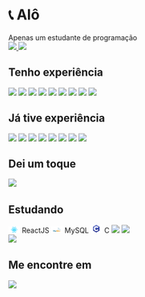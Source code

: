 <h1>📞 Alô</h1>
Apenas um estudante de programação
<div>
  <a href="https://github.com/vitu1928">
    <img height="180em" src="https://github-profile-summary-cards.vercel.app/api/cards/profile-details?username=vitu1928&theme=vue"/>
    <img height="180em" src="https://github-readme-stats.vercel.app/api?username=vitu1928&show_icons=true&theme=dark&include_all_commits=true&count_private=true"/>
  </a>
</div>
<h2>Tenho experiência</h2>
<div>
  <img src="https://img.shields.io/badge/JavaScript-323330?style=for-the-badge&logo=javascript&logoColor=F7DF1E">
  <img src="https://img.shields.io/badge/Node.js-339933?style=for-the-badge&logo=nodedotjs&logoColor=white">
  <img src="https://img.shields.io/badge/React-20232A?style=for-the-badge&logo=react&logoColor=61DAFB">
  <img src="https://img.shields.io/badge/next.js-000000?style=for-the-badge&logo=nextdotjs&logoColor=white">
  <img src="https://img.shields.io/badge/HTML5-E34F26?style=for-the-badge&logo=html5&logoColor=white">
  <img src="https://img.shields.io/badge/CSS3-1572B6?style=for-the-badge&logo=css3&logoColor=white">
  <img src="https://img.shields.io/badge/Sass-CC6699?style=for-the-badge&logo=sass&logoColor=white"> 
  <img src="https://img.shields.io/badge/MongoDB-4EA94B?style=for-the-badge&logo=mongodb&logoColor=white">
  <img src="https://img.shields.io/badge/Markdown-000000?style=for-the-badge&logo=markdown&logoColor=white">
  <img src="">
  <img src="">
  <img src="">
  <img src="">
</div>
<h2>Já tive experiência</h2>
<div>
  <img src="https://img.shields.io/badge/Python-FFD43B?style=for-the-badge&logo=python&logoColor=blue">
  <img src="https://img.shields.io/badge/TypeScript-007ACC?style=for-the-badge&logo=typescript&logoColor=white">
  <img src="https://img.shields.io/badge/Express.js-000000?style=for-the-badge&logo=express&logoColor=white">
  <img src="https://img.shields.io/badge/MySQL-005C84?style=for-the-badge&logo=mysql&logoColor=white">
  <img src="https://img.shields.io/badge/SQLite-07405E?style=for-the-badge&logo=sqlite&logoColor=white">
  <img src="https://img.shields.io/badge/Sequelize-52B0E7?style=for-the-badge&logo=Sequelize&logoColor=white">
  <img src="https://img.shields.io/badge/Shell_Script-121011?style=for-the-badge&logo=gnu-bash&logoColor=white">
  <img src="https://img.shields.io/badge/Electron-2B2E3A?style=for-the-badge&logo=electron&logoColor=9FEAF9">
  <img src="">
  <img src="">
</div>
<h2>Dei um toque</h2>
<div>
  <img src="https://img.shields.io/badge/Raspberry%20Pi-A22846?style=for-the-badge&logo=Raspberry%20Pi&logoColor=white">
</div>
<h2>Estudando</h2>
<div>
  <img width="23px" src="reactjs.png">  ReactJS</h3>
   <img width="23px" src="mysql.png">  MySQL</h3>
  <img width="23px" src="c.png">  C</h3>
  <img src="https://img.shields.io/badge/firebase-ffca28?style=for-the-badge&logo=firebase&logoColor=black">
<img src="https://img.shields.io/badge/TensorFlow-FF6F00?style=for-the-badge&logo=tensorflow&logoColor=white">
</div>
<img src="https://img.shields.io/badge/Notion-000000?style=for-the-badge&logo=notion&logoColor=white">


<h2>Me encontre em</h2>
<a href="https://open.spotify.com/user/ag9fvbbfcik329yxqnizyjhw8?si=ada50f36dbf347e4">
  <img src="https://img.shields.io/badge/Spotify-1ED760?&style=for-the-badge&logo=spotify&logoColor=white">
</a>
<a href="">
  <img src="https://img.shields.io/badge/Discord-5865F2?style=for-the-badge&logo=discord&logoColor=white>
</a>
